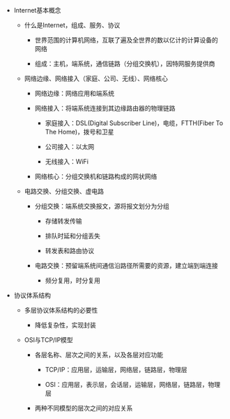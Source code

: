 -   Internet基本概念

    -   什么是Internet，组成、服务、协议

        -   世界范围的计算机网络，互联了遍及全世界的数以亿计的计算设备的网络

        -   组成：主机，端系统，通信链路（分组交换机），因特网服务提供商

    -   网络边缘、网络接入（家庭、公司、无线）、网络核心

        -   网络边缘：网络应用和端系统

        -   网络接入：将端系统连接到其边缘路由器的物理链路

            -   家庭接入：DSL(Digital Subscriber Line)，电缆，FTTH(Fiber To The
                Home)，拨号和卫星

            -   公司接入：以太网

            -   无线接入：WiFi

        -   网络核心：分组交换机和链路构成的网状网络

    -   电路交换、分组交换、虚电路

        -   分组交换：端系统交换报文，源将报文划分为分组

            -   存储转发传输

            -   排队时延和分组丢失

            -   转发表和路由协议

        -   电路交换：预留端系统间通信沿路径所需要的资源，建立端到端连接

            -   频分复用，时分复用

-   协议体系结构

    -   多层协议体系结构的必要性

        -   降低复杂性，实现封装

    -   OSI与TCP/IP模型

        -   各层名称、层次之间的关系，以及各层对应功能

            -   TCP/IP：应用层，运输层，网络层，链路层，物理层

            -   OSI：应用层，表示层，会话层，运输层，网络层，链路层，物理层

        -   两种不同模型的层次之间的对应关系
